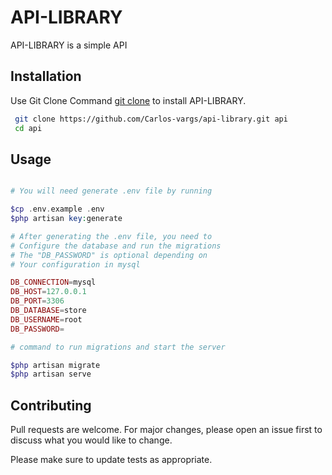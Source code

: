 # API-LIBRARY

API-LIBRARY is a simple API

## Installation

 Use Git Clone Command [git clone](https://git-scm.com/docs/git-clone) to install API-LIBRARY.

```bash
 git clone https://github.com/Carlos-vargs/api-library.git api
 cd api
```
## Usage

```php

# You will need generate .env file by running

$cp .env.example .env
$php artisan key:generate

# After generating the .env file, you need to
# Configure the database and run the migrations
# The "DB_PASSWORD" is optional depending on 
# Your configuration in mysql

DB_CONNECTION=mysql
DB_HOST=127.0.0.1
DB_PORT=3306
DB_DATABASE=store
DB_USERNAME=root
DB_PASSWORD=

# command to run migrations and start the server

$php artisan migrate
$php artisan serve

```


## Contributing
Pull requests are welcome. For major changes, please open an issue first to discuss what you would like to change.

Please make sure to update tests as appropriate.
